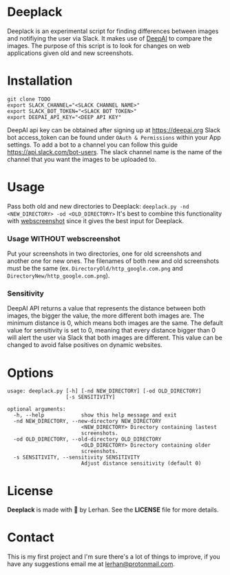 # Deeplack
Deeplack is an experimental script for finding differences between images and notifiying the user via Slack. It makes use of [DeepAI](https://deepai.org/) to compare the images. The purpose of this script is to look for changes on web applications given old and new screenshots.
# Installation

```
git clone TODO
export SLACK_CHANNEL="<SLACK CHANNEL NAME>"
export SLACK_BOT_TOKEN="<SLACK BOT TOKEN>"
export DEEPAI_API_KEY="<DEEP API KEY"
```
DeepAI api key can be obtained after signing up at https://deepai.org
Slack bot access_token can be found under `OAuth & Permissions` within your App settings. To add a bot to a channel you can follow this guide https://api.slack.com/bot-users.
The slack channel name is the name of the channel that you want the images to be uploaded to.

# Usage
Pass both old and new directories to Deeplack: `deeplack.py -nd <NEW_DIRECTORY> -od <OLD_DIRECTORY>`
It's best to combine this functionality with [webscreenshot](https://github.com/maaaaz/webscreenshot) since it gives the best input for Deeplack.
### Usage WITHOUT webscreenshot
Put your screenshots in two directories, one for old screenshots and another one for new ones. The filenames of both new and old screenshots must be the same (ex. `DirectoryOld/http_google.com.png` and `DirectoryNew/http_google.com.png`).

### Sensitivity
DeepAI API returns a value that represents the distance between both images, the bigger the value, the more different both images are. The minimum distance is 0, which means both images are the same. The default value for sensitivity is set to 0, meaning that every distance bigger than 0 will alert the user via Slack that both images are different. This value can be changed to avoid false positives on dynamic websites.

# Options
```
usage: deeplack.py [-h] [-nd NEW_DIRECTORY] [-od OLD_DIRECTORY]
                   [-s SENSITIVITY]

optional arguments:
  -h, --help            show this help message and exit
  -nd NEW_DIRECTORY, --new-directory NEW_DIRECTORY
                        <NEW_DIRECTORY> Directory containing lastest
                        screenshots.
  -od OLD_DIRECTORY, --old-directory OLD_DIRECTORY
                        <OLD_DIRECTORY> Directory containing older
                        screenshots.
  -s SENSITIVITY, --sensitivity SENSITIVITY
                        Adjust distance sensitivity (default 0)
```
# License
__Deeplack__ is made with :black_heart: by Lerhan. See the __LICENSE__ file for more details.

# Contact
This is my first project and I'm sure there's a lot of things to improve, if you have any suggestions email me at lerhan@protonmail.com.
